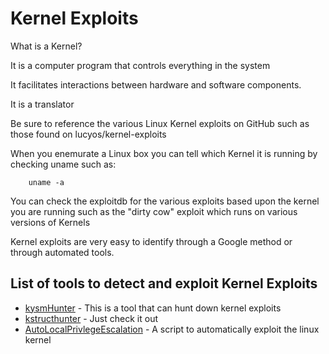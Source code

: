 # Kernel Exploits

What is a Kernel?

It is a computer program that controls everything in the system

It facilitates interactions between hardware and software components.

It is a translator

Be sure to reference the various Linux Kernel exploits on GitHub such as those found on lucyos/kernel-exploits

When you enemurate a Linux box you can tell which Kernel it is running by checking uname such as:

```
    uname -a
```

You can check the exploitdb for the various exploits based upon the kernel you are running such as the "dirty cow" exploit which runs on various versions of Kernels

Kernel exploits are very easy to identify through a Google method or through automated tools.

## List of tools to detect and exploit Kernel Exploits
* [kysmHunter](https://github.com/jonoberheide/ksymhunter) - This is a tool that can hunt down kernel exploits
* [kstructhunter](https://github.com/jonoberheide/kstructhunter) - Just check it out
* [AutoLocalPrivlegeEscalation](https://github.com/ngalongc/AutoLocalPrivilegeEscalation) - A script to automatically exploit the linux kernel